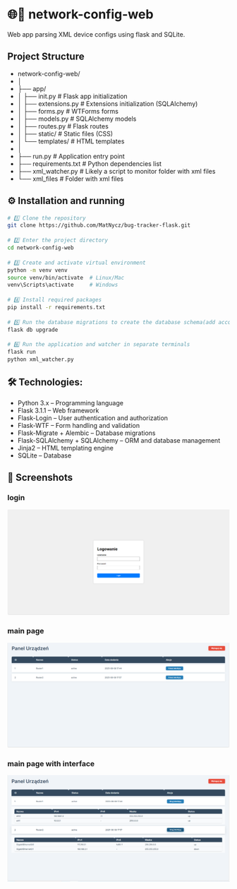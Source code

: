 # 🌐📡 network-config-web
Web app parsing XML device configs using flask and SQLite.
## Project Structure
- network-config-web/
- │
- ├── app/
- │ ├── init.py # Flask app initialization
- │ ├── extensions.py # Extensions initialization (SQLAlchemy)
- │ ├── forms.py # WTForms forms
- │ ├── models.py # SQLAlchemy models
- │ ├── routes.py # Flask routes
- │ ├── static/ # Static files (CSS)
- │ └── templates/ # HTML templates
- │
- ├── run.py # Application entry point
- ├── requirements.txt # Python dependencies list
- ├── xml_watcher.py # Likely a script to monitor folder with xml files 
- └── xml_files # Folder with xml files
## ⚙️ Installation and running
 ```bash   
# 1️⃣ Clone the repository
git clone https://github.com/MatNycz/bug-tracker-flask.git

# 2️⃣ Enter the project directory
cd network-config-web

# 3️⃣ Create and activate virtual environment
python -m venv venv
source venv/bin/activate  # Linux/Mac
venv\Scripts\activate     # Windows

# 4️⃣ Install required packages
pip install -r requirements.txt

# 5️⃣ Run the database migrations to create the database schema(add account)
flask db upgrade

# 6️⃣ Run the application and watcher in separate terminals
flask run
python xml_watcher.py
```
## 🛠 Technologies:
- Python 3.x – Programming language
- Flask 3.1.1 – Web framework
- Flask-Login – User authentication and authorization
- Flask-WTF – Form handling and validation
- Flask-Migrate + Alembic – Database migrations
- Flask-SQLAlchemy + SQLAlchemy – ORM and database management
- Jinja2 – HTML templating engine
- SQLite – Database
## 📸 Screenshots

### login
![Login](screenshots/login.png)

### main page
![Main](screenshots/menu.png)

### main page with interface
![Interface](screenshots/interface.png)

